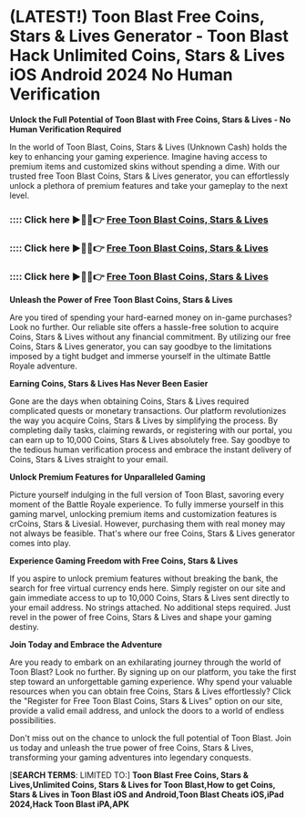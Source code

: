 # **(LATEST!) Toon Blast Free Coins, Stars & Lives Generator - Toon Blast Hack Unlimited Coins, Stars & Lives iOS Android 2024 No Human Verification**

**Unlock the Full Potential of Toon Blast with Free Coins, Stars & Lives - No Human Verification Required**

In the world of Toon Blast, Coins, Stars & Lives (Unknown Cash) holds the key to enhancing your gaming experience. Imagine having access to premium items and customized skins without spending a dime. With our trusted free Toon Blast Coins, Stars & Lives generator, you can effortlessly unlock a plethora of premium features and take your gameplay to the next level.

### :::: Click here ►🔴✅👉 <a href="https://lookerstudio.google.com/reporting/200a685d-4dd9-4522-a919-6276ec5ff4f8">Free Toon Blast Coins, Stars & Lives</a>

### :::: Click here ►🔴✅👉 <a href="https://lookerstudio.google.com/reporting/200a685d-4dd9-4522-a919-6276ec5ff4f8">Free Toon Blast Coins, Stars & Lives</a>

### :::: Click here ►🔴✅👉 <a href="https://lookerstudio.google.com/reporting/200a685d-4dd9-4522-a919-6276ec5ff4f8">Free Toon Blast Coins, Stars & Lives</a>

**Unleash the Power of Free Toon Blast Coins, Stars & Lives**

Are you tired of spending your hard-earned money on in-game purchases? Look no further. Our reliable site offers a hassle-free solution to acquire Coins, Stars & Lives without any financial commitment. By utilizing our free Coins, Stars & Lives generator, you can say goodbye to the limitations imposed by a tight budget and immerse yourself in the ultimate Battle Royale adventure.

**Earning Coins, Stars & Lives Has Never Been Easier**

Gone are the days when obtaining Coins, Stars & Lives required complicated quests or monetary transactions. Our platform revolutionizes the way you acquire Coins, Stars & Lives by simplifying the process. By completing daily tasks, claiming rewards, or registering with our portal, you can earn up to 10,000 Coins, Stars & Lives absolutely free. Say goodbye to the tedious human verification process and embrace the instant delivery of Coins, Stars & Lives straight to your email.

**Unlock Premium Features for Unparalleled Gaming**

Picture yourself indulging in the full version of Toon Blast, savoring every moment of the Battle Royale experience. To fully immerse yourself in this gaming marvel, unlocking premium items and customization features is crCoins, Stars & Livesial. However, purchasing them with real money may not always be feasible. That's where our free Coins, Stars & Lives generator comes into play.

**Experience Gaming Freedom with Free Coins, Stars & Lives**

If you aspire to unlock premium features without breaking the bank, the search for free virtual currency ends here. Simply register on our site and gain immediate access to up to 10,000 Coins, Stars & Lives sent directly to your email address. No strings attached. No additional steps required. Just revel in the power of free Coins, Stars & Lives and shape your gaming destiny.

**Join Today and Embrace the Adventure**

Are you ready to embark on an exhilarating journey through the world of Toon Blast? Look no further. By signing up on our platform, you take the first step toward an unforgettable gaming experience. Why spend your valuable resources when you can obtain free Coins, Stars & Lives effortlessly? Click the "Register for Free Toon Blast Coins, Stars & Lives" option on our site, provide a valid email address, and unlock the doors to a world of endless possibilities.

Don't miss out on the chance to unlock the full potential of Toon Blast. Join us today and unleash the true power of free Coins, Stars & Lives, transforming your gaming adventures into legendary conquests.



[**SEARCH TERMS**: LIMITED TO:] **Toon Blast Free Coins, Stars & Lives,Unlimited Coins, Stars & Lives for Toon Blast,How to get Coins, Stars & Lives in Toon Blast iOS and Android,Toon Blast Cheats iOS,iPad 2024,Hack Toon Blast iPA,APK**